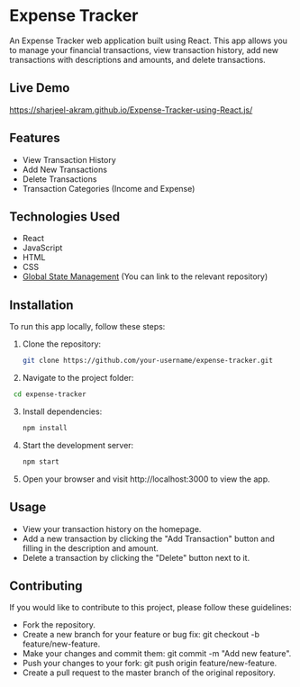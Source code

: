 # Expense Tracker

An Expense Tracker web application built using React. This app allows you to manage your financial transactions, view transaction history, add new transactions with descriptions and amounts, and delete transactions.

## Live Demo
https://sharjeel-akram.github.io/Expense-Tracker-using-React.js/

## Features

- View Transaction History
- Add New Transactions
- Delete Transactions
- Transaction Categories (Income and Expense)

## Technologies Used

- React
- JavaScript
- HTML
- CSS
- [Global State Management](link-to-your-global-state-repo) (You can link to the relevant repository)

## Installation

To run this app locally, follow these steps:

1. Clone the repository:

   ```bash
   git clone https://github.com/your-username/expense-tracker.git
   ```
2. Navigate to the project folder:
  ```bash
   cd expense-tracker
  ```
3. Install dependencies:
   ```bash
   npm install
   ```
4. Start the development server:
   ```bash
   npm start
   ```
5. Open your browser and visit http://localhost:3000 to view the app.

## Usage
- View your transaction history on the homepage.
- Add a new transaction by clicking the "Add Transaction" button and filling in the description and amount.
- Delete a transaction by clicking the "Delete" button next to it.

## Contributing
If you would like to contribute to this project, please follow these guidelines:

- Fork the repository.
- Create a new branch for your feature or bug fix: git checkout -b feature/new-feature.
- Make your changes and commit them: git commit -m "Add new feature".
- Push your changes to your fork: git push origin feature/new-feature.
- Create a pull request to the master branch of the original repository.

